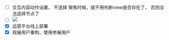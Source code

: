 - [ ] 交互内容动作设置， 不选择 聚焦时候，就不用判断view是否存在了， 否则没法选择节点了
- [ ] ![](Pasted%20image%2020240612115507.png)
- [x] 运营平台线上部署
- [x] 观展用户重构，使用参展用户
